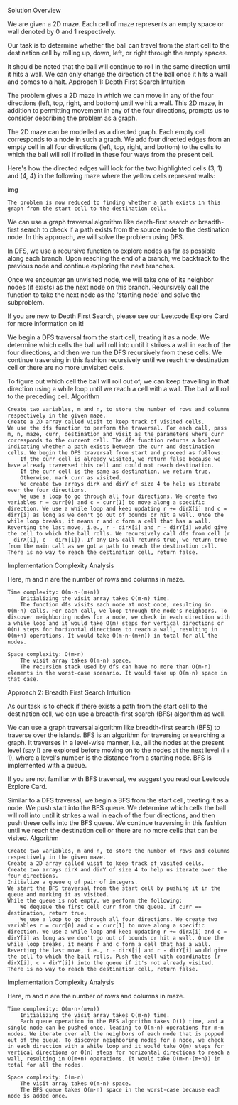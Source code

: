 Solution
Overview

We are given a 2D maze. Each cell of maze represents an empty space or wall denoted by 0 and 1 respectively.

Our task is to determine whether the ball can travel from the start cell to the destination cell by rolling up, down, left, or right through the empty spaces.

It should be noted that the ball will continue to roll in the same direction until it hits a wall. We can only change the direction of the ball once it hits a wall and comes to a halt.
Approach 1: Depth First Search
Intuition

The problem gives a 2D maze in which we can move in any of the four directions (left, top, right, and bottom) until we hit a wall. This 2D maze, in addition to permitting movement in any of the four directions, prompts us to consider describing the problem as a graph.

The 2D maze can be modelled as a directed graph. Each empty cell corresponds to a node in such a graph. We add four directed edges from an empty cell in all four directions (left, top, right, and bottom) to the cells to which the ball will roll if rolled in these four ways from the present cell.

Here's how the directed edges will look for the two highlighted cells (3, 1) and (4, 4) in the following maze where the yellow cells represent walls:

img

    The problem is now reduced to finding whether a path exists in this graph from the start cell to the destination cell.

We can use a graph traversal algorithm like depth-first search or breadth-first search to check if a path exists from the source node to the destination node. In this approach, we will solve the problem using DFS.

In DFS, we use a recursive function to explore nodes as far as possible along each branch. Upon reaching the end of a branch, we backtrack to the previous node and continue exploring the next branches.

Once we encounter an unvisited node, we will take one of its neighbor nodes (if exists) as the next node on this branch. Recursively call the function to take the next node as the 'starting node' and solve the subproblem.

If you are new to Depth First Search, please see our Leetcode Explore Card for more information on it!

We begin a DFS traversal from the start cell, treating it as a node. We determine which cells the ball will roll into until it strikes a wall in each of the four directions, and then we run the DFS recursively from these cells. We continue traversing in this fashion recursively until we reach the destination cell or there are no more unvisited cells.

To figure out which cell the ball will roll out of, we can keep travelling in that direction using a while loop until we reach a cell with a wall. The ball will roll to the preceding cell.
Algorithm

    Create two variables, m and n, to store the number of rows and columns respectively in the given maze.
    Create a 2D array called visit to keep track of visited cells.
    We use the dfs function to perform the traversal. For each call, pass m, n, maze, curr, destination and visit as the parameters where curr corresponds to the current cell. The dfs function returns a boolean indicating whether a path exists between the curr and destination cells. We begin the DFS traversal from start and proceed as follows:
        If the curr cell is already visited, we return false because we have already traversed this cell and could not reach destination.
        If the curr cell is the same as destination, we return true.
        Otherwise, mark curr as visited.
        We create two arrays dirX and dirY of size 4 to help us iterate over the four directions.
        We use a loop to go through all four directions. We create two variables r = curr[0] and c = curr[1] to move along a specific direction. We use a while loop and keep updating r += dirX[i] and c = dirY[i] as long as we don't go out of bounds or hit a wall. Once the while loop breaks, it means r and c form a cell that has a wall. Reverting the last move, i.e., r - dirX[i] and r - dirY[i] would give the cell to which the ball rolls. We recursively call dfs from cell (r - dirX[i], c - dirY[i]). If any DFS call returns true, we return true from the main call as we got a path to reach the destination cell.
    There is no way to reach the destination cell, return false.

Implementation
Complexity Analysis

Here, m and n are the number of rows and columns in maze.

    Time complexity: O(m⋅n⋅(m+n))
        Initializing the visit array takes O(m⋅n) time.
        The function dfs visits each node at most once, resulting in O(m⋅n) calls. For each call, we loop through the node's neighbors. To discover neighboring nodes for a node, we check in each direction with a while loop and it would take O(m) steps for vertical directions or O(n) steps for horizontal directions to reach a wall, resulting in O(m+n) operations. It would take O(m⋅n⋅(m+n)) in total for all the nodes.

    Space complexity: O(m⋅n)
        The visit array takes O(m⋅n) space.
        The recursion stack used by dfs can have no more than O(m⋅n) elements in the worst-case scenario. It would take up O(m⋅n) space in that case.

Approach 2: Breadth First Search
Intuition

As our task is to check if there exists a path from the start cell to the destination cell, we can use a breadth-first search (BFS) algorithm as well.

We can use a graph traversal algorithm like breadth-first search (BFS) to traverse over the islands. BFS is an algorithm for traversing or searching a graph. It traverses in a level-wise manner, i.e., all the nodes at the present level (say l) are explored before moving on to the nodes at the next level (l + 1), where a level's number is the distance from a starting node. BFS is implemented with a queue.

If you are not familiar with BFS traversal, we suggest you read our Leetcode Explore Card.

Similar to a DFS traversal, we begin a BFS from the start cell, treating it as a node. We push start into the BFS queue. We determine which cells the ball will roll into until it strikes a wall in each of the four directions, and then push these cells into the BFS queue. We continue traversing in this fashion until we reach the destination cell or there are no more cells that can be visited.
Algorithm

    Create two variables, m and n, to store the number of rows and columns respectively in the given maze.
    Create a 2D array called visit to keep track of visited cells.
    Create two arrays dirX and dirY of size 4 to help us iterate over the four directions.
    Initialize a queue q of pair of integers.
    We start the BFS traversal from the start cell by pushing it in the queue and marking it as visited.
    While the queue is not empty, we perform the following:
        We dequeue the first cell curr from the queue. If curr == destination, return true.
        We use a loop to go through all four directions. We create two variables r = curr[0] and c = curr[1] to move along a specific direction. We use a while loop and keep updating r += dirX[i] and c = dirY[i] as long as we don't go out of bounds or hit a wall. Once the while loop breaks, it means r and c form a cell that has a wall. Reverting the last move, i.e., r - dirX[i] and r - dirY[i] would give the cell to which the ball rolls. Push the cell with coordinates (r - dirX[i], c - dirY[i]) into the queue if it's not already visited.
    There is no way to reach the destination cell, return false.

Implementation
Complexity Analysis

Here, m and n are the number of rows and columns in maze.

    Time complexity: O(m⋅n⋅(m+n))
        Initializing the visit array takes O(m⋅n) time.
        Each queue operation in the BFS algorithm takes O(1) time, and a single node can be pushed once, leading to O(m⋅n) operations for m⋅n nodes. We iterate over all the neighbors of each node that is popped out of the queue. To discover neighboring nodes for a node, we check in each direction with a while loop and it would take O(m) steps for vertical directions or O(n) steps for horizontal directions to reach a wall, resulting in O(m+n) operations. It would take O(m⋅n⋅(m+n)) in total for all the nodes.

    Space complexity: O(m⋅n)
        The visit array takes O(m⋅n) space.
        The BFS queue takes O(m⋅n) space in the worst-case because each node is added once.
